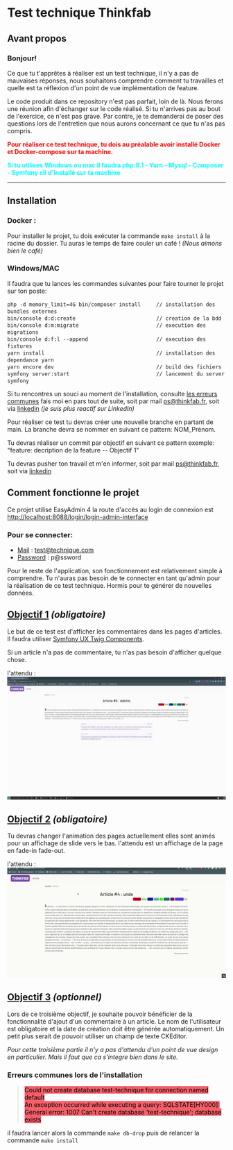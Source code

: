 # Test technique Thinkfab

## Avant propos
### Bonjour!
Ce que tu t'apprêtes à réaliser est un test technique, il n'y a pas de mauvaises réponses, nous souhaitons comprendre
comment tu travailles et quelle est ta réflexion d'un point de vue implémentation de feature.

Le code produit dans ce repository n'est pas parfait, loin de là.
Nous ferons une réunion afin d'échanger sur le code réalisé. Si tu n'arrives pas au bout de l'exercice, ce n'est pas grave.
Par contre, je te demanderai de poser des questions lors de l'entretien que nous aurons concernant ce que tu n'as pas compris.

**<span style="color: red;">Pour réaliser ce test technique, tu dois au préalable avoir installé Docker et Docker-compose sur ta machine.</span>**

**<span style="color: cyan;">Si tu utilises Windows ou mac il faudra php:8.1 - Yarn - Mysql - Composer - Symfony cli d'installé sur ta machine</span>**

----

## Installation
### Docker :
Pour installer le projet, tu dois exécuter la commande `make install` à la racine du dossier. Tu auras le temps de faire couler un café ! *(Nous aimons bien le café)*

### Windows/MAC
Il faudra que tu lances les commandes suivantes pour faire tourner le projet sur ton poste:
```shell
php -d memory_limit=4G bin/composer install     // installation des bundles externes
bin/console d:d:create                          // creation de la bdd
bin/console d:m:migrate                         // execution des migrations
bin/console d:f:l --append                      // execution des fixtures
yarn install                                    // installation des dependance yarn
yarn encore dev                                 // build des fichiers 
symfony server:start                            // lancement du server symfony
```
Si tu rencontres un souci au moment de l'installation, consulte [les erreurs communes](#erreurs-communes-lors-de-linstallation) fais moi en pars tout de suite, soit par mail ps@thinkfab.fr, soit via [linkedin](https://www.linkedin.com/in/paul-strentz/) *(je suis plus reactif sur LinkedIn)*

Pour réaliser ce test tu devras créer une nouvelle branche en partant de main. La branche devra se nommer en suivant ce pattern:
NOM_Prénom. 

Tu devras réaliser un commit par objectif en suivant ce pattern exemple: "feature: decription de la feature -- Objectif 1"

Tu devras pusher ton travail et m'en informer, soit par mail ps@thinkfab.fr, soit via [linkedin](https://www.linkedin.com/in/paul-strentz/)

## Comment fonctionne le projet
Ce projet utilise EasyAdmin 4 la route d'accès au login de connexion est [http://localhost:8088/login/login-admin-interface](http://localhost:8088/login/login-admin-interface)

### Pour se connecter:
- <u>Mail</u> : test@technique.com
- <u>Password</u> : p@ssword

Pour le reste de l'application, son fonctionnement est relativement simple à comprendre.
Tu n'auras pas besoin de te connecter en tant qu'admin pour la réalisation de ce test technique.
Hormis pour te générer de nouvelles données.

## <u>Objectif 1</u> *(obligatoire)*
Le but de ce test est d'afficher les commentaires dans les pages d'articles. Il faudra utiliser [Symfony UX Twig Components](https://symfony.com/bundles/ux-twig-component/current/index.html).

Si un article n'a pas de commentaire, tu n'as pas besoin d'afficher quelque chose.

l'attendu :
![Objectif 1](./test-technique-etape-1.png "Objectif 1")


## <u>Objectif 2</u> *(obligatoire)*
Tu devras changer l'animation des pages actuellement elles sont animés pour un affichage de slide vers le bas. l'attendu est un affichage de la page en fade-in fade-out.

l'attendu :
![Objectif 2](./test-technique-etape-2.gif "Objectif 2")

## <u>Objectif 3</u> *(optionnel)*
Lors de ce troisième objectif, je souhaite pouvoir bénéficier de la fonctionnalité d'ajout d'un commentaire à un article.
Le nom de l'utilisateur est obligatoire et la date de création doit être générée automatiquement. Un petit plus serait de pouvoir utiliser un champ de texte CKEditor.

*Pour cette troisième partie il n'y a pas d'attendu d'un point de vue design en particulier. Mais il faut que ca s'integre bien dans le site.*


### Erreurs communes lors de l'installation
><span style="background-color:#f55f69; color:black;">Could not create database test-technique for connection named default</span></br>
 <span style="background-color:#f55f69; color:black;">An exception occurred while executing a query: SQLSTATE[HY000]: General error: 1007 Can't create database 'test-technique'; database exists</span>

il faudra lancer alors la commande `make db-drop` puis de relancer la commande `make install`
